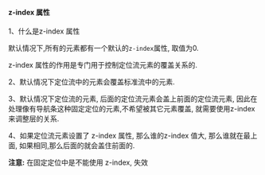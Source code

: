 #### z-index 属性

1、什么是z-index 属性

默认情况下,所有的元素都有一个默认的`z-index`属性, 取值为0.

z-index 属性的作用是专门用于控制定位流元素的覆盖关系的.


2、默认情况下定位流中的元素会覆盖标准流中的元素.

3、默认情况下定位流的元素, 后面的定位流元素会盖上前面的定位流元素, 因此在处理像有导航条这种固定定位的元素,不希望被其它元素覆盖, 就需要使用z-index 来调整层的关系.

4、如果定位流元素设置了 z-index 属性, 那么谁的z-index 值大, 那么谁就在最上面, 如果相同,那么后面的就会盖住前面的.

  
**注意:**
在固定定位中是不能使用 z-index, 失效
